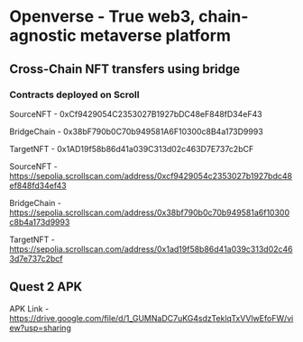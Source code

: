 # Openverse - True web3, chain-agnostic metaverse platform

## Cross-Chain NFT transfers using bridge

### Contracts deployed on Scroll
SourceNFT - 0xCf9429054C2353027B1927bDC48eF848fD34eF43

BridgeChain - 0x38bF790b0C70b949581A6F10300c8B4a173D9993

TargetNFT - 0x1AD19f58b86d41a039C313d02c463D7E737c2bCF

SourceNFT - https://sepolia.scrollscan.com/address/0xcf9429054c2353027b1927bdc48ef848fd34ef43

BridgeChain - https://sepolia.scrollscan.com/address/0x38bf790b0c70b949581a6f10300c8b4a173d9993

TargetNFT - https://sepolia.scrollscan.com/address/0x1ad19f58b86d41a039c313d02c463d7e737c2bcf

## Quest 2 APK
APK Link - https://drive.google.com/file/d/1_GUMNaDC7uKG4sdzTeklqTxVVlwEfoFW/view?usp=sharing
